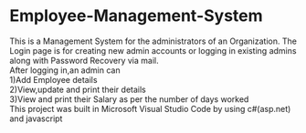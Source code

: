 # Employee-Management-System

This is a Management System for the administrators of an Organization.
The Login page is for creating new admin accounts or logging in existing admins along with Password Recovery via mail.  
After logging in,an admin can   
1)Add Employee details  
2)View,update and print their details  
3)View and print their Salary as per the number of days worked  
This project was built in Microsoft Visual Studio Code by using c#(asp.net) and javascript  
